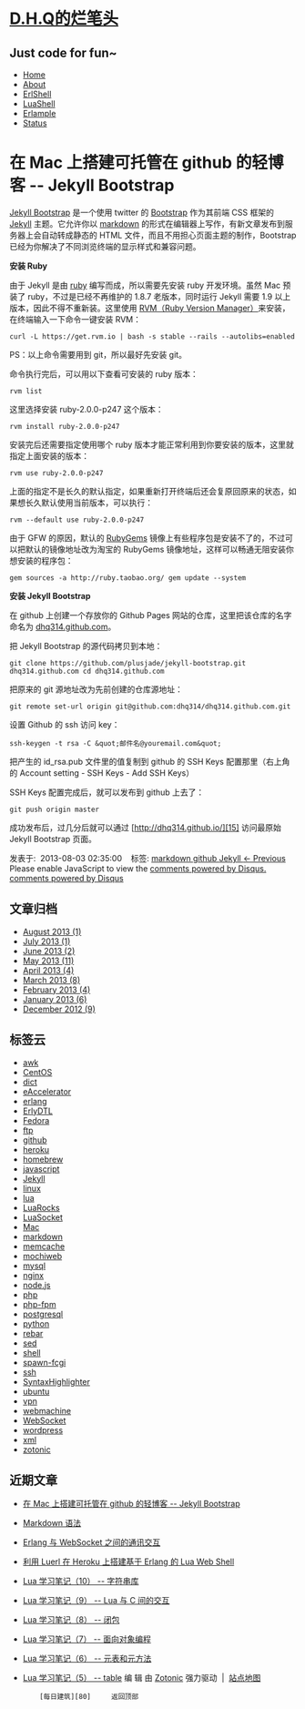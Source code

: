        

[D.H.Q的烂笔头 ][1] 
========================

 

Just code for fun~
------------------

   
*    [Home ][1]  
*    [About ][2]  
*    [ErlShell ][3]  
*    [LuaShell ][4]  
*    [Erlample ][5]  
*    [Status ][6]  
     

在 Mac 上搭建可托管在 github 的轻博客 -- Jekyll Bootstrap
=====================================================================

 [Jekyll Bootstrap][7] 是一个使用 twitter 的 [Bootstrap][8] 作为其前端 CSS 框架的 [Jekyll][9] 主题。它允许你以 [markdown][10] 的形式在编辑器上写作，有新文章发布到服务器上会自动转成静态的 HTML 文件，而且不用担心页面主题的制作，Bootstrap 已经为你解决了不同浏览终端的显示样式和兼容问题。

**安装 Ruby**

由于 Jekyll 是由 [ruby][11] 编写而成，所以需要先安装 ruby 开发环境。虽然 Mac 预装了 ruby，不过是已经不再维护的 1.8.7 老版本，同时运行 Jekyll 需要 1.9 以上版本，因此不得不重新装。这里使用 [RVM（Ruby Version Manager）][12]来安装，在终端输入一下命令一键安装 RVM：


    curl -L https://get.rvm.io | bash -s stable --rails --autolibs=enabled 
PS：以上命令需要用到 git，所以最好先安装 git。

命令执行完后，可以用以下查看可安装的 ruby 版本：


    rvm list 
这里选择安装 ruby-2.0.0-p247 这个版本：


    rvm install ruby-2.0.0-p247 
安装完后还需要指定使用哪个 ruby 版本才能正常利用到你要安装的版本，这里就指定上面安装的版本：


    rvm use ruby-2.0.0-p247 
上面的指定不是长久的默认指定，如果重新打开终端后还会复原回原来的状态，如果想长久默认使用当前版本，可以执行：


    rvm --default use ruby-2.0.0-p247 
由于 GFW 的原因，默认的 [RubyGems][13] 镜像上有些程序包是安装不了的，不过可以把默认的镜像地址改为淘宝的 RubyGems 镜像地址，这样可以畅通无阻安装你想安装的程序包：


    gem sources -a http://ruby.taobao.org/ gem update --system 
**安装 Jekyll Bootstrap**

在 github 上创建一个存放你的 Github Pages 网站的仓库，这里把该仓库的名字命名为 [dhq314.github.com][14]。

把 Jekyll Bootstrap 的源代码拷贝到本地：


    git clone https://github.com/plusjade/jekyll-bootstrap.git dhq314.github.com cd dhq314.github.com 
把原来的 git 源地址改为先前创建的仓库源地址：


    git remote set-url origin git@github.com:dhq314/dhq314.github.com.git 
设置 Github 的 ssh 访问 key：


    ssh-keygen -t rsa -C &quot;邮件名@youremail.com&quot; 
把产生的 id\_rsa.pub 文件里的值复制到 github 的 SSH Keys 配置那里（右上角的 Account setting - SSH Keys - Add SSH Keys）

SSH Keys 配置完成后，就可以发布到 github 上去了：


    git push origin master 
成功发布后，过几分后就可以通过 [http://dhq314.github.io/][15] 访问最原始 Jekyll Bootstrap 页面。

  发表于:  2013-08-03 02:35:00    标签: [markdown ][16] [github ][17] [Jekyll ][18]    [← Previous][19]     Please enable JavaScript to view the [comments powered by Disqus.][20] [comments powered by Disqus][21]              

文章归档
------------

 
*    [August 2013 (1)][22] 
*    [July 2013 (1)][23] 
*    [June 2013 (2)][24] 
*    [May 2013 (11)][25] 
*    [April 2013 (4)][26] 
*    [March 2013 (8)][27] 
*    [February 2013 (4)][28] 
*    [January 2013 (6)][29] 
*    [December 2012 (9)][30] 
  

标签云
---------

 
*    [awk][31] 
*    [CentOS][32] 
*    [dict][33] 
*    [eAccelerator][34] 
*    [erlang][35] 
*    [ErlyDTL][36] 
*    [Fedora][37] 
*    [ftp][38] 
*    [github][17] 
*    [heroku][39] 
*    [homebrew][40] 
*    [javascript][41] 
*    [Jekyll][18] 
*    [linux][42] 
*    [lua][43] 
*    [LuaRocks][44] 
*    [LuaSocket][45] 
*    [Mac][46] 
*    [markdown][16] 
*    [memcache][47] 
*    [mochiweb][48] 
*    [mysql][49] 
*    [nginx][50] 
*    [node.js][51] 
*    [php][52] 
*    [php-fpm][53] 
*    [postgresql][54] 
*    [python][55] 
*    [rebar][56] 
*    [sed][57] 
*    [shell][58] 
*    [spawn-fcgi][59] 
*    [ssh][60] 
*    [SyntaxHighlighter][61] 
*    [ubuntu][62] 
*    [vpn][63] 
*    [webmachine][64] 
*    [WebSocket][65] 
*    [wordpress][66] 
*    [xml][67] 
*    [zotonic][68] 
 

近期文章
------------

 
*    [在 Mac 上搭建可托管在 github 的轻博客 -- Jekyll Bootstrap][69] 
*    [Markdown 语法][10] 
*    [Erlang 与 WebSocket 之间的通讯交互][70] 
*    [利用 Luerl 在 Heroku 上搭建基于 Erlang 的 Lua Web Shell][71] 
*    [Lua 学习笔记（10） -- 字符串库][72] 
*    [Lua 学习笔记（9） -- Lua 与 C 间的交互][73] 
*    [Lua 学习笔记（8） -- 闭包][74] 
*    [Lua 学习笔记（7） -- 面向对象编程][75] 
*    [Lua 学习笔记（6） -- 元表和元方法][76] 
*    [Lua 学习笔记（5） -- table][77] 
  编 辑     由 [Zotonic][78] 强力驱动  |  [站点地图][79] 

             [每日建筑][80]     返回顶部    
  [1]: /
  [2]: /about
  [3]: /erlshell
  [4]: /luashell
  [5]: /erlample
  [6]: /status
  [7]: http://jekyllbootstrap.com/
  [8]: http://twitter.github.io/bootstrap/
  [9]: http://jekyllrb.com/
  [10]: http://dhq.me/markdown-syntax
  [11]: http://www.ruby-lang.org/
  [12]: https://rvm.io/
  [13]: http://rubygems.org/
  [14]: http://dhq314.github.com/
  [15]: http://dhq314.github.io/
  [16]: /by_keyword/418/markdown
  [17]: /by_keyword/420/github
  [18]: /by_keyword/421/jekyll
  [19]: /markdown-syntax
  [20]: http://disqus.com/?ref_noscript
  [21]: http://disqus.com
  [22]: /archives/2013/8
  [23]: /archives/2013/7
  [24]: /archives/2013/6
  [25]: /archives/2013/5
  [26]: /archives/2013/4
  [27]: /archives/2013/3
  [28]: /archives/2013/2
  [29]: /archives/2013/1
  [30]: /archives/2012/12
  [31]: /by_keyword/391/awk
  [32]: /by_keyword/383/centos
  [33]: /by_keyword/345/dict
  [34]: /by_keyword/332/eaccelerator
  [35]: /by_keyword/344/erlang
  [36]: /by_keyword/367/erlydtl
  [37]: /by_keyword/384/fedora
  [38]: /by_keyword/329/ftp
  [39]: /by_keyword/371/heroku
  [40]: /by_keyword/351/homebrew
  [41]: /by_keyword/379/javascript
  [42]: /by_keyword/327/linux
  [43]: /by_keyword/397/lua
  [44]: /by_keyword/403/luarocks
  [45]: /by_keyword/405/luasocket
  [46]: /by_keyword/350/mac
  [47]: /by_keyword/339/memcache
  [48]: /by_keyword/366/mochiweb
  [49]: /by_keyword/356/mysql
  [50]: /by_keyword/355/nginx
  [51]: /by_keyword/381/node-js
  [52]: /by_keyword/331/php
  [53]: /by_keyword/336/php-fpm
  [54]: /by_keyword/394/postgresql
  [55]: /by_keyword/334/python
  [56]: /by_keyword/369/rebar
  [57]: /by_keyword/342/sed
  [58]: /by_keyword/341/shell
  [59]: /by_keyword/337/spawn-fcgi
  [60]: /by_keyword/373/ssh
  [61]: /by_keyword/358/syntaxhighlighter
  [62]: /by_keyword/328/ubuntu
  [63]: /by_keyword/388/vpn
  [64]: /by_keyword/365/webmachine
  [65]: /by_keyword/416/websocket
  [66]: /by_keyword/386/wordpress
  [67]: /by_keyword/375/xml
  [68]: /by_keyword/353/zotonic
  [69]: http://dhq.me/install-jekyll-bootstrap-on-mac
  [70]: http://dhq.me/the-interaction-experiment-between-erlang-and-websocket
  [71]: http://dhq.me/an-implementation-of-lua-in-erlang-luerl
  [72]: http://dhq.me/lua-learning-notes-string
  [73]: http://dhq.me/lua-learning-notes-c-api
  [74]: http://dhq.me/lua-learning-notes-function
  [75]: http://dhq.me/lua-learning-notes-object-oriented-programming
  [76]: http://dhq.me/lua-learning-notes-metatable-metamethod
  [77]: http://dhq.me/lua-learning-notes-table
  [78]: http://zotonic.com
  [79]: http://dhq.me/sitemap.html
  [80]: http://www.dailybuilding.com/
